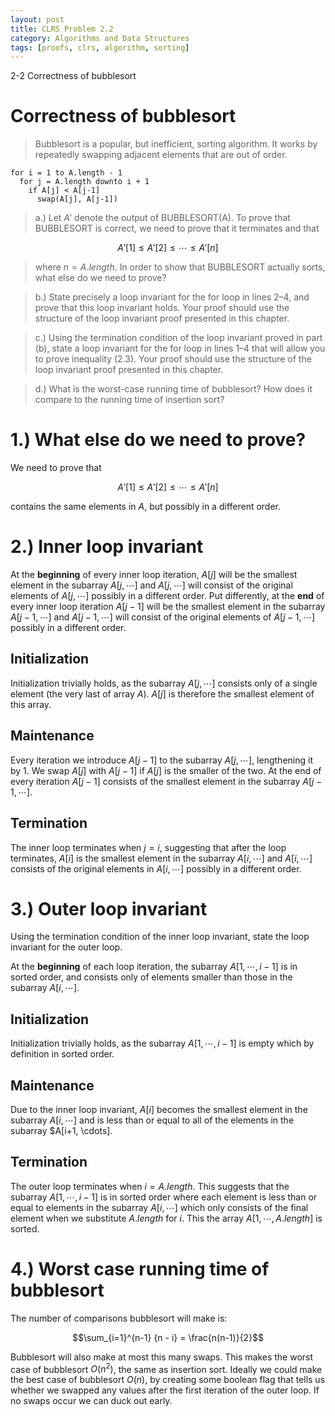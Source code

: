 ```yaml
---
layout: post
title: CLRS Problem 2.2
category: Algorithms and Data Structures
tags: [proofs, clrs, algorithm, sorting]
---
```


2-2 Correctness of bubblesort

# Correctness of bubblesort

> Bubblesort is a popular, but
> inefficient, sorting algorithm.
> It works by repeatedly swapping
> adjacent elements that are out of
> order.

```
for i = 1 to A.length - 1
  for j = A.length downto i + 1
    if A[j] < A[j-1]
      swap(A[j], A[j-1])
```

> a.) Let $A'$ denote the output of BUBBLESORT(A).
> To prove that BUBBLESORT is correct, we need
> to prove that it terminates and that

$$A'[1] \leq A'[2] \leq \cdots \leq A'[n]$$

> where $n = A.length$. In order to show that
> BUBBLESORT actually sorts, what else do we need to prove?

> b.) State precisely a loop invariant for the for loop in
> lines 2–4, and prove that this loop invariant holds. Your
> proof should use the structure of the loop invariant proof
> presented in this chapter.

> c.) Using the termination condition of the loop invariant
> proved in part (b), state a loop invariant for the for loop
> in lines 1–4 that will allow you to prove inequality (2.3).
> Your proof should use the structure of the loop invariant proof
> presented in this chapter.

> d.) What is the worst-case running time of bubblesort? How does
> it compare to the running time of insertion sort?

# 1.) What else do we need to prove?

We need to prove that

$$A'[1] \leq A'[2] \leq \cdots \leq A'[n]$$

contains the same elements in $A$, but possibly in a different order.

# 2.) Inner loop invariant

At the **beginning** of every inner loop iteration, $A[j]$ will be the
smallest element in the subarray $A[j, \cdots]$ and $A[j, \cdots]$ will
consist of the original elements of $A[j, \cdots]$ possibly in a different order.
Put differently, at the **end** of every inner loop iteration $A[j-1]$ will be the smallest
element in the subarray $A[j-1, \cdots]$ and $A[j-1, \cdots]$ will consist of the original
elements of $A[j-1, \cdots]$ possibly in a different order.

## Initialization

Initialization trivially holds, as the subarray $A[j, \cdots]$ consists only
of a single element (the very last of array $A$). $A[j]$ is therefore the smallest
element of this array.

## Maintenance

Every iteration we introduce $A[j-1]$ to the subarray $A[j, \cdots]$, lengthening
it by $1$. We swap $A[j]$ with $A[j-1]$ if $A[j]$ is the smaller of the two. At the
end of every iteration $A[j-1]$ consists of the smallest element in the subarray $A[j-1, \cdots]$.

## Termination

The inner loop terminates when $j = i$, suggesting that after the loop terminates, $A[i]$
is the smallest element in the subarray $A[i, \cdots]$ and $A[i, \cdots]$ consists of the original
elements in $A[i, \cdots]$ possibly in a different order.

# 3.) Outer loop invariant

Using the termination condition of the inner loop invariant, state the loop invariant for the outer loop.

At the **beginning** of each loop iteration, the subarray $A[1, \cdots, i-1]$ is in sorted order, and consists only
of elements smaller than those in the subarray $A[i, \cdots]$.

## Initialization

Initialization trivially holds, as the subarray $A[1, \cdots, i-1]$ is empty which by definition in sorted order.

## Maintenance

Due to the inner loop invariant, $A[i]$ becomes the smallest element in the subarray $A[i, \cdots]$ and is less
than or equal to all of the elements in the subarray $A[i+1, \cdots].

## Termination

The outer loop terminates when $i = A.length$. This suggests that the subarray
$A[1, \cdots, i-1]$ is in sorted order where each element is less than or equal to
elements in the subarray $A[i, \cdots]$ which only consists of the final element when
we substitute $A.length \text{ for } i$. This the array $A[1, \cdots, A.length]$ is sorted.

# 4.) Worst case running time of bubblesort

The number of comparisons bubblesort will make is:

$$\sum_{i=1}^{n-1} {n - i} = \frac{n(n-1)}{2}$$

Bubblesort will also make at most this many swaps. This makes the worst case of bubblesort $O(n^2)$, the
same as insertion sort. Ideally we could make the best case of bubblesort $O(n)$, by creating some boolean
flag that tells us whether we swapped any values after the first iteration of the outer loop. If no swaps occur
we can duck out early.